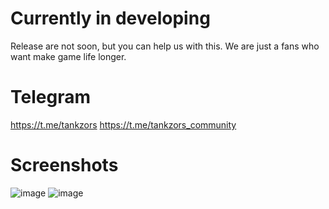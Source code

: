 # Currently in developing
Release are not soon, but you can help us with this.
We are just a fans who want make game life longer.

# Telegram
https://t.me/tankzors
https://t.me/tankzors_community

# Screenshots
![image](https://github.com/user-attachments/assets/e6edbad6-3ad6-4785-9ffe-fdf9a3cffb87)
![image](https://github.com/user-attachments/assets/f2bcd7c3-591b-464b-9aea-b5fb718dc9d1)

